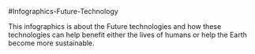 #Infographics-Future-Technology

This infographics is about the Future technologies and how these technologies can help benefit either the lives of humans or help the Earth become more sustainable. 
